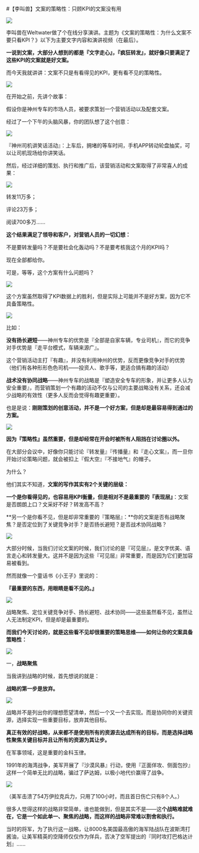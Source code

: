 #【李叫兽】文案的策略性：只顾KPI的文案没有用

![](http://mmbiz.qpic.cn/mmbiz/As7mscS0UOBrJwDiaqJoEjNyo3vuichHSmvb4PsT48iaV3m2oBoHPrOsIicmRYibg9ricEsw1CG8vaolf2T04icwiceIKg/640?wx_fmt=jpeg&tp=webp&wxfrom=5)

李叫兽在Weltwater做了个在线分享演讲。主题为《文案的策略性：为什么文案不要只看KPI？》以下为主要文字内容和演讲视频（在最后）。

**一说到文案，大部分人想到的都是『文字走心』，『疯狂转发』，就好像只要满足了这些KPI的文案就是好文案。**

而今天我就讲讲：文案不只是有看得见的KPI，更有看不见的策略性。

![](http://mmbiz.qpic.cn/mmbiz/As7mscS0UOBrJwDiaqJoEjNyo3vuichHSmvIDg8tz9NZAlJjxLjE1uFV10m72xevgMGiagqNADk5R4FR1SSJrMFSQ/640?wx_fmt=jpeg&tp=webp&wxfrom=5&wx_lazy=1)

在开始之前，先讲个故事：

假设你是神州专车的市场人员，被要求策划一个营销活动以及配套文案。

经过了一个下午的头脑风暴，你的团队想了这个创意：

![](http://mmbiz.qpic.cn/mmbiz/As7mscS0UOBrJwDiaqJoEjNyo3vuichHSm6ibiay5qnm2LhlJ8RZJy7cWcbTwNVmmVkQhSneAzDYtryoUibFHjfkMHw/640?wx_fmt=jpeg&tp=webp&wxfrom=5&wx_lazy=1)

『神州司机讲笑话活动』：上车后，拥堵的等车时间，手机APP转动轮盘抽奖，可以让司机现场给你讲笑话。

然后，经过详细的策划、执行和推广后，该营销活动和文案取得了非常喜人的成果：

![](http://mmbiz.qpic.cn/mmbiz/As7mscS0UOBrJwDiaqJoEjNyo3vuichHSmPqGhgeBzOIjUibtAnAHBxxEqMPSlZDiaTfg7LbPeu156nXroicWZFwmUQ/640?wx_fmt=jpeg&tp=webp&wxfrom=5&wx_lazy=1)

转发11万多；

评论23万多；

阅读700多万……

**这个结果满足了领导和客户，对营销人员的一切幻想：**

不是要转发量吗？不是要社会化轰动吗？不是要考核我这个月的KPI吗？

现在全部都给你。

可是，等等，这个方案有什么问题吗？

![](http://mmbiz.qpic.cn/mmbiz/As7mscS0UOBrJwDiaqJoEjNyo3vuichHSmUOawzn4m4Z0qPArsIQkC01pQK1H4nly7sLmGKMANU3uxIDibyZrPbfw/640?wx_fmt=jpeg&tp=webp&wxfrom=5&wx_lazy=1)

这个方案虽然取得了KPI数据上的胜利，但是实际上可能并不是好方案，因为它不具备策略性。

![](http://mmbiz.qpic.cn/mmbiz/As7mscS0UOBrJwDiaqJoEjNyo3vuichHSm7kPyPmGS3YeffYDw328cQBm3RibTbPobFmYBuOYqWV6xfaqWIEIULJg/640?wx_fmt=jpeg&tp=webp&wxfrom=5&wx_lazy=1)

比如：

**没有扬长避短**——神州专车的优势是『全部是自家车辆，专业司机』，而它的竞争对手优势是『走平台模式，车辆来源广』。

这个营销活动主打『有趣』，并没有利用神州的优势，反而更像竞争对手的优势（他们有各种形形色色司机——投资人、歌手等，更适合搞有趣的活动）

**战术没有协同战略**——神州专车的战略是『塑造安全专车的形象，并让更多人认为安全重要』，而营销策划一个有趣的活动不仅与公司的主要战略没有关系，还会减少战略的有效性（更多人反而会觉得有趣更重要）。

也是是说：**刚刚策划的创意活动，并不是一个好方案，但是却是最容易得到通过的方案。**

![](http://mmbiz.qpic.cn/mmbiz/As7mscS0UOBrJwDiaqJoEjNyo3vuichHSmtED1lDohGb0oYdT05NiaFrXRof8ZywskrgpvJc2icvZMialLicmo3p3ZHg/640?wx_fmt=jpeg&tp=webp&wxfrom=5&wx_lazy=1)

**因为『策略性』虽然重要，但是却经常在开会时被所有人阻挡在讨论圈以外。**

在大部分会议中，好像你只能讨论『转发量』『传播量』和『走心文案』，而一旦你开始讨论策略问题，就会被扣上『假大空』『不接地气』的帽子。

为什么？

他们其实不知道，**文案的写作其实有2个关键的层级：**

**一个是你看得见的，也容易用KPI衡量，但是相对不是最重要的『表现层』**：文案是否朗朗上口？文采好不好？转发高不高？

**另一个是你看不见，但是却非常重要的『策略层』：**你的文案是否有战略聚焦？是否定位到了关键竞争对手？是否扬长避短？是否战术协同战略？

![](http://mmbiz.qpic.cn/mmbiz/As7mscS0UOBrJwDiaqJoEjNyo3vuichHSmWziagyW5OtX7ey3avAQ8aqGuGN69NZrUt2ZoE5twbapibSeBsuYk0kSg/640?wx_fmt=jpeg&tp=webp&wxfrom=5&wx_lazy=1)

大部分时候，当我们讨论文案的时候，我们讨论的是『可见层』，是文字优美、语言走心和转发量大。这并不是因为这些『可见层』非常重要，而是因为它们更加容易被看到。

然而就像一个童话书《小王子》里说的：

**『最重要的东西，用眼睛是看不见的。』**

![](http://mmbiz.qpic.cn/mmbiz/As7mscS0UOBrJwDiaqJoEjNyo3vuichHSmyxkq01ia0MuG039tuib7iaoERicbYMDW96DMo5ypUMK52Kicx8pL2wpUUUg/640?wx_fmt=jpeg&tp=webp&wxfrom=5&wx_lazy=1)

战略聚焦、定位关键竞争对手、扬长避短、战术协同——这些虽然看不见，虽然让人无法制定KPI，但是却是最重要的。

**而我们今天讨论的，就是这些看不见却很重要的策略思维——如何让你的文案具备策略性：**

![](http://mmbiz.qpic.cn/mmbiz/As7mscS0UOBrJwDiaqJoEjNyo3vuichHSmLcKBkc2mAfzRo6hqkhrImD57GnXuDYMicMgz26dCllx133vTFcBZARA/640?wx_fmt=jpeg&tp=webp&wxfrom=5&wx_lazy=1)

一，**战略聚焦**

当我讲到战略的时候，首先想说的就是：

**战略的第一步是放弃。**

![](http://mmbiz.qpic.cn/mmbiz/As7mscS0UOBrJwDiaqJoEjNyo3vuichHSmtm21VNjd5ib1qMMEFGAm6IYEACqadlAjqiaID1hjvueRSm7QqKjPKZ8Q/640?wx_fmt=jpeg&tp=webp&wxfrom=5&wx_lazy=1)

战略并不是列出你的理想愿望清单，然后一个又一个去实现。而是协同你的关键资源，选择实现一些重要目标，放弃其他目标。

**真正有效的好战略，从来都不是使用所有的资源去达成所有的目标，而是选择战略性聚焦关键目标并且让所有的资源为其让步。**

在军事领域，这是重要的金科玉律。

1991年的海湾战争，美军开展了『沙漠风暴』行动，使用『正面佯攻、侧面包抄』这样一个简单无比的战略，骗过了萨达姆，以极小地代价赢得了战争。

![](http://mmbiz.qpic.cn/mmbiz/As7mscS0UOBrJwDiaqJoEjNyo3vuichHSmvFeicsH7t05o1AHVtcChKy9WQichMSibl9UibY4dF0LDCbhu31jLc5WMzQ/640?wx_fmt=jpeg&tp=webp&wxfrom=5&wx_lazy=1)

（美军击溃了54万伊拉克兵力，只用了100小时，而且首日伤亡只有8个人。）

很多人觉得这样的战略非常简单，谁也能做到，但是其实不是——这**个战略难就难在，它是一个如此单一、聚焦的战略，而这样的战略非常难以割舍和执行。**

当时的将军，为了执行这一战略，让8000名美国最高傲的海军陆战队在波斯湾打酱油，让美军精英的空降师仅仅作为佯兵，否决了空军提出的『同时攻打巴格达计划』……